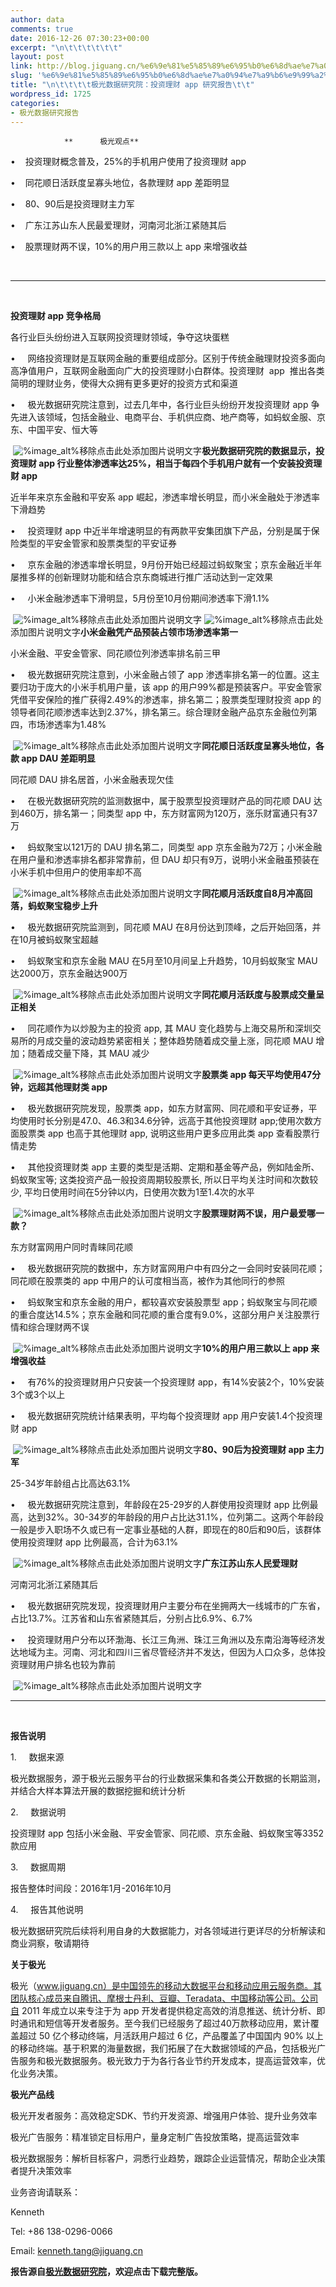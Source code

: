 ```yaml
---
author: data
comments: true
date: 2016-12-26 07:30:23+00:00
excerpt: "\n\t\t\t\t\t\t"
layout: post
link: http://blog.jiguang.cn/%e6%9e%81%e5%85%89%e6%95%b0%e6%8d%ae%e7%a0%94%e7%a9%b6%e9%99%a2%ef%bc%9a%e6%8a%95%e8%b5%84%e7%90%86%e8%b4%a2-app-%e7%a0%94%e7%a9%b6%e6%8a%a5%e5%91%8a/
slug: '%e6%9e%81%e5%85%89%e6%95%b0%e6%8d%ae%e7%a0%94%e7%a9%b6%e9%99%a2%ef%bc%9a%e6%8a%95%e8%b5%84%e7%90%86%e8%b4%a2-app-%e7%a0%94%e7%a9%b6%e6%8a%a5%e5%91%8a'
title: "\n\t\t\t\t极光数据研究院：投资理财 app 研究报告\t\t"
wordpress_id: 1725
categories:
- 极光数据研究报告
---
```



				**      极光观点**

•    投资理财概念普及，25%的手机用户使用了投资理财 app

•    同花顺日活跃度呈寡头地位，各款理财 app 差距明显

•    80、90后是投资理财主力军

•    广东江苏山东人民最爱理财，河南河北浙江紧随其后

•    股票理财两不误，10%的用户用三款以上 app 来增强收益

​



* * *



​

**投资理财 app 竞争格局**


各行业巨头纷纷进入互联网投资理财领域，争夺这块蛋糕

•     网络投资理财是互联网金融的重要组成部分。区别于传统金融理财投资多面向高净值用户，互联网金融面向广大的投资理财小白群体。投资理财  app  推出各类简明的理财业务，使得大众拥有更多更好的投资方式和渠道

•     极光数据研究院注意到，过去几年中，各行业巨头纷纷开发投资理财 app 争先进入该领域，包括金融业、电商平台、手机供应商、地产商等，如蚂蚁金服、京东、中国平安、恒大等

 ![%image_alt%](/images/2016/12/98ac9d0e99ef42d99ca344d9ad476ce9.gif)移除点击此处添加图片说明文字**极光数据研究院的数据显示，投资理财 app 行业整体渗透率达25%，相当于每四个手机用户就有一个安装投资理财 app**

近半年来京东金融和平安系 app 崛起，渗透率增长明显，而小米金融处于渗透率下滑趋势

•     投资理财 app 中近半年增速明显的有两款平安集团旗下产品，分别是属于保险类型的平安金管家和股票类型的平安证券

•     京东金融的渗透率增长明显，9月份开始已经超过蚂蚁聚宝；京东金融近半年屡推多样的创新理财功能和结合京东商城进行推广活动达到一定效果

•     小米金融渗透率下滑明显，5月份至10月份期间渗透率下滑1.1%

 ![%image_alt%](/images/2016/12/9795271761774b22b7196c2746ab15d4.gif)移除点击此处添加图片说明文字 ![%image_alt%](/images/2016/12/ae6d49d620fb4b61a5a8ade0ebb8c0f5.gif)移除点击此处添加图片说明文字**小米金融凭产品预装占领市场渗透率第一**

小米金融、平安金管家、同花顺位列渗透率排名前三甲

•     极光数据研究院注意到，小米金融占领了 app 渗透率排名第一的位置。这主要归功于庞大的小米手机用户量，该 app 的用户99%都是预装客户。平安金管家凭借平安保险的推广获得2.49%的渗透率，排名第二；股票类型理财投资 app 的领导者同花顺渗透率达到2.37%，排名第三。综合理财金融产品京东金融位列第四，市场渗透率为1.48%

 ![%image_alt%](/images/2016/12/8fa48900d1ad4f0eb09fc16531a8090c.gif)移除点击此处添加图片说明文字**同花顺日活跃度呈寡头地位，各款 app DAU 差距明显**


同花顺 DAU 排名居首，小米金融表现欠佳

•     在极光数据研究院的监测数据中，属于股票型投资理财产品的同花顺 DAU 达到460万，排名第一；同类型 app 中，东方财富网为120万，涨乐财富通只有37万

•     蚂蚁聚宝以121万的 DAU 排名第二，同类型 app 京东金融为72万；小米金融在用户量和渗透率排名都非常靠前，但 DAU 却只有9万，说明小米金融虽预装在小米手机中但用户的使用率却不高

 ![%image_alt%](/images/2016/12/cd84370a9a734dd5aa1cdd39b6e829fc.gif)移除点击此处添加图片说明文字**同花顺月活跃度自8月冲高回落，蚂蚁聚宝稳步上升**

•     极光数据研究院监测到，同花顺 MAU 在8月份达到顶峰，之后开始回落，并在10月被蚂蚁聚宝超越

•     蚂蚁聚宝和京东金融 MAU 在5月至10月间呈上升趋势，10月蚂蚁聚宝 MAU 达2000万，京东金融达900万

 ![%image_alt%](/images/2016/12/d1523758df5f413492e74b33645d949f.gif)移除点击此处添加图片说明文字**同花顺月活跃度与股票成交量呈正相关**

•     同花顺作为以炒股为主的投资 app, 其 MAU 变化趋势与上海交易所和深圳交易所的月成交量的波动趋势紧密相关；整体趋势随着成交量上涨，同花顺 MAU 增加；随着成交量下降，其 MAU 减少

 ![%image_alt%](/images/2016/12/8c09418c5495473d831443d12b6a3e3b.gif)移除点击此处添加图片说明文字**股票类 app 每天平均使用47分钟，远超其他理财类 app**

•     极光数据研究院发现，股票类 app，如东方财富网、同花顺和平安证券，平均使用时长分别是47.0、46.3和34.6分钟，远高于其他投资理财 app;使用次数方面股票类 app 也高于其他理财 app, 说明这些用户更多应用此类 app 查看股票行情走势

•     其他投资理财类 app 主要的类型是活期、定期和基金等产品，例如陆金所、蚂蚁聚宝等; 这类投资产品一般投资周期较股票长, 所以日平均关注时间和次数较少, 平均日使用时间在5分钟以内，日使用次数为1至1.4次的水平

 ![%image_alt%](/images/2016/12/883f321b166e4a458b980819efb8e312.gif)移除点击此处添加图片说明文字**股票理财两不误，用户最爱哪一款？**


东方财富网用户同时青睐同花顺

•     极光数据研究院的数据中，东方财富网用户中有四分之一会同时安装同花顺；同花顺在股票类的 app 中用户的认可度相当高，被作为其他同行的参照

•     蚂蚁聚宝和京东金融的用户，都较喜欢安装股票型 app；蚂蚁聚宝与同花顺的重合度达14.5%；京东金融和同花顺的重合度有9.0%，这部分用户关注股票行情和综合理财两不误

 ![%image_alt%](/images/2016/12/24e7fdf583634afaa59a510da8bd577b.gif)移除点击此处添加图片说明文字**10%的用户用三款以上 app 来增强收益**

•     有76%的投资理财用户只安装一个投资理财 app，有14%安装2个，10%安装3个或3个以上

•     极光数据研究院统计结果表明，平均每个投资理财 app 用户安装1.4个投资理财 app

 ![%image_alt%](/images/2016/12/7a00d2b04180473dac907917e91c076b.gif)移除点击此处添加图片说明文字**80、90后为投资理财 app 主力军**


25-34岁年龄组占比高达63.1%

•     极光数据研究院注意到，年龄段在25-29岁的人群使用投资理财 app 比例最高，达到32%。30-34岁的年龄段的用户占比达31.1%，位列第二。这两个年龄段一般是步入职场不久或已有一定事业基础的人群，即现在的80后和90后，该群体使用投资理财 app 比例最高，合计为63.1%

 ![%image_alt%](/images/2016/12/2f3b6732e43449bc870503a85117f8a4.gif)移除点击此处添加图片说明文字**广东江苏山东人民爱理财**


河南河北浙江紧随其后

•     极光数据研究院发现，投资理财用户主要分布在坐拥两大一线城市的广东省，占比13.7%。江苏省和山东省紧随其后，分别占比6.9%、6.7%

•     投资理财用户分布以环渤海、长江三角洲、珠江三角洲以及东南沿海等经济发达地域为主。河南、河北和四川三省尽管经济并不发达，但因为人口众多，总体投资理财用户排名也较为靠前

 ![%image_alt%](/images/2016/12/343538a0cbb5420a97f63108bc28639e.gif)移除点击此处添加图片说明文字​



* * *



​

**报告说明**


1.     数据来源

极光数据服务，源于极光云服务平台的行业数据采集和各类公开数据的长期监测，并结合大样本算法开展的数据挖掘和统计分析

2.     数据说明

投资理财 app 包括小米金融、平安金管家、同花顺、京东金融、蚂蚁聚宝等3352款应用

3.     数据周期

报告整体时间段：2016年1月-2016年10月

4.     报告其他说明

极光数据研究院后续将利用自身的大数据能力，对各领域进行更详尽的分析解读和商业洞察，敬请期待

**关于极光**

极光（www.jiguang.cn）是中国领先的移动大数据平台和移动应用云服务商。其团队核心成员来自腾讯、摩根士丹利、豆瓣、Teradata、中国移动等公司。公司自 2011 年成立以来专注于为 app 开发者提供稳定高效的消息推送、统计分析、即时通讯和短信等开发者服务。至今我们已经服务了超过40万款移动应用，累计覆盖超过 50 亿个移动终端，月活跃用户超过 6 亿，产品覆盖了中国国内 90% 以上的移动终端。基于积累的海量数据，我们拓展了在大数据领域的产品，包括极光广告服务和极光数据服务。极光致力于为各行各业节约开发成本，提高运营效率，优化业务决策。

**极光产品线**

极光开发者服务：高效稳定SDK、节约开发资源、增强用户体验、提升业务效率

极光广告服务：精准锁定目标用户，量身定制广告投放策略，提高运营效率

极光数据服务：解析目标客户，洞悉行业趋势，跟踪企业运营情况，帮助企业决策者提升决策效率

业务咨询请联系：

Kenneth

Tel: +86 138-0296-0066

Email: kenneth.tang@jiguang.cn

**报告源自[极光数据研究院](https://www.jiguang.cn/reports)，欢迎点击下载完整版。**

		

